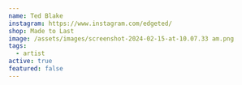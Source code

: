 ```yaml
---
name: Ted Blake
instagram: https://www.instagram.com/edgeted/
shop: Made to Last
image: /assets/images/screenshot-2024-02-15-at-10.07.33 am.png
tags:
  - artist
active: true
featured: false
---
```

